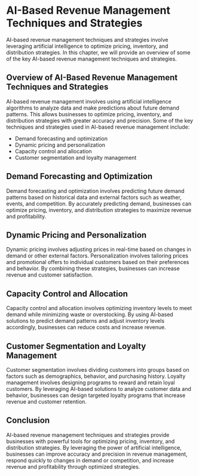 AI-Based Revenue Management Techniques and Strategies
================================================================

AI-based revenue management techniques and strategies involve leveraging artificial intelligence to optimize pricing, inventory, and distribution strategies. In this chapter, we will provide an overview of some of the key AI-based revenue management techniques and strategies.

Overview of AI-Based Revenue Management Techniques and Strategies
-----------------------------------------------------------------

AI-based revenue management involves using artificial intelligence algorithms to analyze data and make predictions about future demand patterns. This allows businesses to optimize pricing, inventory, and distribution strategies with greater accuracy and precision. Some of the key techniques and strategies used in AI-based revenue management include:

* Demand forecasting and optimization
* Dynamic pricing and personalization
* Capacity control and allocation
* Customer segmentation and loyalty management

Demand Forecasting and Optimization
-----------------------------------

Demand forecasting and optimization involves predicting future demand patterns based on historical data and external factors such as weather, events, and competition. By accurately predicting demand, businesses can optimize pricing, inventory, and distribution strategies to maximize revenue and profitability.

Dynamic Pricing and Personalization
-----------------------------------

Dynamic pricing involves adjusting prices in real-time based on changes in demand or other external factors. Personalization involves tailoring prices and promotional offers to individual customers based on their preferences and behavior. By combining these strategies, businesses can increase revenue and customer satisfaction.

Capacity Control and Allocation
-------------------------------

Capacity control and allocation involves optimizing inventory levels to meet demand while minimizing waste or overstocking. By using AI-based solutions to predict demand patterns and adjust inventory levels accordingly, businesses can reduce costs and increase revenue.

Customer Segmentation and Loyalty Management
--------------------------------------------

Customer segmentation involves dividing customers into groups based on factors such as demographics, behavior, and purchasing history. Loyalty management involves designing programs to reward and retain loyal customers. By leveraging AI-based solutions to analyze customer data and behavior, businesses can design targeted loyalty programs that increase revenue and customer retention.

Conclusion
----------

AI-based revenue management techniques and strategies provide businesses with powerful tools for optimizing pricing, inventory, and distribution strategies. By leveraging the power of artificial intelligence, businesses can improve accuracy and precision in revenue management, respond quickly to changes in demand or competition, and increase revenue and profitability through optimized strategies.
